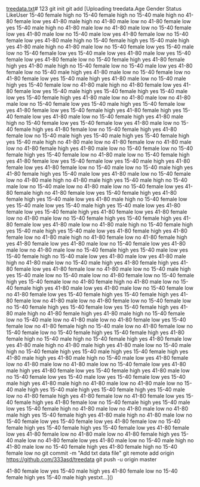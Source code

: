[treedata.txt](https://github.com/3333asd/123/files/14969123/treedata.txt)# 123
git init
git add [Uploading treedata.Age	Gender	Status	LikeUser
15-40	female	high	no
15-40	female	high	no
15-40	male	high	no
41-80	female	low	yes
41-80	male	high	no
41-80	male	low	no
41-80	female	low	yes
15-40	male	high	no
41-80	male	low	no
41-80	male	low	no
15-40	female	low	yes
41-80	male	low	no
15-40	male	low	yes
41-80	female	low	no
15-40	female	low	yes
41-80	male	high	no
15-40	female	high	yes
15-40	male	high	yes
41-80	male	high	no
41-80	male	low	no
15-40	female	low	yes
15-40	male	low	no
15-40	female	low	yes
15-40	male	low	yes
41-80	male	low	yes
15-40	female	low	yes
41-80	female	low	no
15-40	female	high	yes
41-80	female	high	yes
41-80	male	high	no
15-40	female	low	no
15-40	male	low	yes
41-80	female	low	no
15-40	male	high	yes
41-80	male	low	no
15-40	female	low	no
41-80	female	low	yes
15-40	male	high	yes
41-80	male	low	no
15-40	male	high	yes
15-40	female	low	no
41-80	male	high	no
41-80	female	low	yes
41-80	female	low	yes
15-40	male	high	yes
15-40	female	high	yes
15-40	male	low	yes
15-40	female	high	yes
41-80	male	low	no
41-80	male	low	no
41-80	male	low	no
15-40	female	low	yes
15-40	male	high	yes
15-40	female	low	yes
41-80	female	low	yes
15-40	female	high	yes
41-80	female	high	yes
15-40	female	low	yes
41-80	male	low	no
15-40	female	high	yes
41-80	male	high	no
15-40	female	low	yes
15-40	female	low	yes
41-80	male	low	no
15-40	female	high	yes
41-80	female	low	no
15-40	female	high	yes
41-80	female	low	no
15-40	male	high	yes
15-40	male	high	yes
15-40	female	high	yes
15-40	male	high	no
41-80	male	low	no
41-80	female	low	no
41-80	male	low	no
41-80	female	high	yes
41-80	male	low	no
15-40	female	low	no
15-40	female	high	yes
15-40	female	low	no
41-80	male	low	no
15-40	female	high	yes
41-80	female	low	yes
15-40	female	low	yes
15-40	male	high	yes
41-80	female	low	yes
41-80	female	low	no
15-40	male	low	no
15-40	male	high	yes
41-80	female	high	yes
15-40	male	low	yes
41-80	male	low	no
15-40	female	low	no
41-80	male	high	no
41-80	male	high	yes
15-40	male	high	no
15-40	male	low	no
15-40	male	low	no
41-80	male	low	no
15-40	female	low	yes
41-80	female	high	no
41-80	female	low	yes
15-40	female	high	yes
41-80	female	high	yes
15-40	male	low	yes
41-80	male	high	no
15-40	female	low	yes
15-40	male	low	yes
15-40	male	high	yes
15-40	male	low	yes
41-80	female	low	yes
15-40	female	high	yes
41-80	female	low	yes
41-80	female	low	no
41-80	male	low	no
15-40	female	high	yes
15-40	female	high	yes
41-80	female	low	yes
41-80	male	low	no
41-80	male	high	no
15-40	female	high	yes
15-40	male	high	yes
15-40	male	low	yes
41-80	female	high	yes
41-80	female	low	no
41-80	male	high	no
41-80	female	low	no
41-80	female	high	yes
41-80	female	low	yes
41-80	male	low	no
15-40	female	low	yes
41-80	male	low	no
41-80	male	low	no
15-40	female	high	yes
15-40	male	low	yes
15-40	female	high	no
15-40	male	low	yes
41-80	male	low	yes
41-80	male	high	no
41-80	male	low	no
15-40	male	high	yes
41-80	female	high	yes
41-80	female	low	yes
41-80	female	low	no
41-80	male	low	no
15-40	male	high	yes
15-40	male	low	no
15-40	male	low	no
41-80	female	low	no
15-40	female	high	yes
15-40	female	low	no
41-80	female	high	no
41-80	male	low	no
15-40	female	high	yes
41-80	male	low	yes
41-80	male	low	no
15-40	female	low	no
41-80	female	low	yes
15-40	female	high	yes
15-40	female	high	yes
41-80	female	low	no
41-80	male	low	no
41-80	female	low	no
15-40	female	low	no
15-40	female	high	yes
15-40	female	low	yes
15-40	female	high	yes
41-80	male	high	no
41-80	female	high	yes
41-80	male	high	no
15-40	female	low	no
15-40	male	low	no
41-80	male	low	no
41-80	female	low	yes
15-40	female	low	no
41-80	female	high	no
15-40	male	low	no
41-80	female	low	no
15-40	female	low	no
15-40	female	high	yes
15-40	female	high	yes
41-80	female	high	no
15-40	male	high	no
15-40	female	high	yes
41-80	female	low	yes
41-80	male	high	no
41-80	male	high	yes
41-80	male	low	no
15-40	male	high	no
15-40	female	high	yes
15-40	male	high	yes
15-40	female	high	yes
41-80	male	high	yes
41-80	male	high	no
15-40	male	low	yes
41-80	female	low	no
41-80	male	low	no
41-80	male	low	no
15-40	female	low	yes
41-80	male	high	yes
41-80	female	low	yes
15-40	female	high	yes
41-80	male	low	no
15-40	female	low	yes
15-40	male	low	yes
15-40	female	low	yes
15-40	male	high	yes
41-80	male	high	no
41-80	male	low	no
41-80	male	low	no
15-40	male	high	yes
15-40	male	high	yes
15-40	female	high	yes
15-40	male	low	no
41-80	female	high	yes
41-80	female	low	no
41-80	female	low	yes
15-40	female	high	yes
41-80	female	low	no
15-40	female	high	yes
15-40	male	low	yes
15-40	female	high	no
41-80	male	low	no
41-80	male	low	no
41-80	male	high	yes
15-40	female	high	yes
41-80	male	high	no
41-80	male	low	no
15-40	female	low	yes
15-40	female	low	yes
41-80	female	low	no
15-40	female	high	yes
15-40	female	high	yes
15-40	female	low	yes
41-80	female	low	yes
41-80	female	low	no
41-80	male	low	no
41-80	female	high	yes
15-40	male	low	no
41-80	female	low	yes
41-80	male	low	no
15-40	male	high	no
41-80	male	low	no
15-40	female	high	yes
41-80	female	high	no
15-40	female	low	no
git commit -m "Add txt data file"
git remote add origin https://github.com/333asd/treedata
git push -u origin master

41-80	female	low	yes
15-40	male	high	yes
41-80	female	low	no
15-40	female	high	yes
15-40	male	high	yestxt…]()
